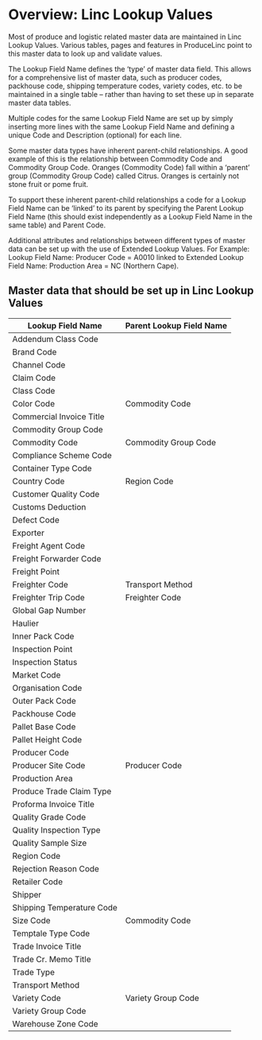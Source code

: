 # Overview: Linc Lookup Values

Most of produce and logistic related master data are maintained in Linc Lookup Values. Various tables, pages and features in ProduceLinc point to this master data to look up and validate values.

The Lookup Field Name defines the ‘type’ of master data field. This allows for a comprehensive list of master data, such as producer codes, packhouse code, shipping temperature codes, variety codes, etc. to be maintained in a single table – rather than having to set these up in separate master data tables.

Multiple codes for the same Lookup Field Name are set up by simply inserting more lines with the same Lookup Field Name and defining a unique Code and Description (optional) for each line.

Some master data types have inherent parent-child relationships. A good example of this is the relationship between Commodity Code and Commodity Group Code. Oranges (Commodity Code) fall within a ‘parent’ group (Commodity Group Code) called Citrus. Oranges is certainly not stone fruit or pome fruit.

To support these inherent parent-child relationships a code for a Lookup Field Name can be ‘linked’ to its parent by specifying the Parent Lookup Field Name (this should exist independently as a Lookup Field Name in the same table) and Parent Code.

Additional attributes and relationships between different types of master data can be set up with the use of Extended Lookup Values. For Example: Lookup Field Name: Producer Code = A0010 linked to Extended Lookup Field Name: Production Area = NC (Northern Cape).

## Master data that should be set up in Linc Lookup Values

| Lookup Field Name         | Parent Lookup Field Name |
| ------------------------- | ------------------------ |
| Addendum Class Code       |                          |
| Brand Code                |                          |
| Channel Code              |                          |
| Claim Code                |                          |
| Class Code                |                          |
| Color Code                | Commodity Code           |
| Commercial Invoice Title  |                          |
| Commodity Group Code      |                          |
| Commodity Code            | Commodity Group Code     |
| Compliance Scheme Code    |                          |
| Container Type Code       |                          |
| Country Code              | Region Code              |
| Customer Quality Code     |                          |
| Customs Deduction         |                          |
| Defect Code               |                          |
| Exporter                  |                          |
| Freight Agent Code        |                          |
| Freight Forwarder Code    |                          |
| Freight Point             |                          |
| Freighter Code            | Transport Method         |
| Freighter Trip Code       | Freighter Code           |
| Global Gap Number         |                          |
| Haulier                   |                          |
| Inner Pack Code           |                          |
| Inspection Point          |                          |
| Inspection Status         |                          |
| Market Code               |                          |
| Organisation Code         |                          |
| Outer Pack Code           |                          |
| Packhouse Code            |                          |
| Pallet Base Code          |                          |
| Pallet Height Code        |                          |
| Producer Code             |                          |
| Producer Site Code        | Producer Code            |
| Production Area           |                          |
| Produce Trade Claim Type  |                          |
| Proforma Invoice Title    |                          |
| Quality Grade Code        |                          |
| Quality Inspection Type   |                          |
| Quality Sample Size       |                          |
| Region Code               |                          |
| Rejection Reason Code     |                          |
| Retailer Code             |                          |
| Shipper                   |                          |
| Shipping Temperature Code |                          |
| Size Code                 | Commodity Code           |
| Temptale Type Code        |                          |
| Trade Invoice Title       |                          |
| Trade Cr. Memo Title      |                          |
| Trade Type                |                          |
| Transport Method          |                          |
| Variety Code              | Variety Group Code       |
| Variety Group Code        |                          |
| Warehouse Zone Code       |                          |